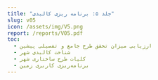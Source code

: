 ```yaml
---
title: "جلد ۵: برنامه ریزی کالبدی"
slug: v05
icon: /assets/img/V5.png
report: /reports/V05.pdf
toc:
  - ارزیابی میزان تحقق طرح جامع و تفصیلی پیشین
  - شناخت کالبدی شهر
  - کلیات طرح ساختاری شهر
  - برنامه‌ریزی کاربری زمین
---
```

